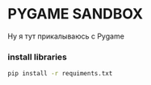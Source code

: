# PYGAME SANDBOX

Ну я тут прикалываюсь с Pygame

### install libraries

```bash
pip install -r requiments.txt
```
